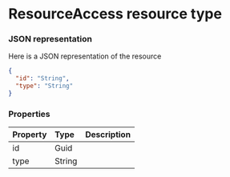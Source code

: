 # ResourceAccess resource type



### JSON representation

Here is a JSON representation of the resource

```json
{
  "id": "String",
  "type": "String"
}

```
### Properties
| Property	   | Type	|Description|
|:---------------|:--------|:----------|
|id|Guid||
|type|String||

<!-- uuid: e6b27dfb-eef7-4324-8c9e-11d38637b1c7
2015-10-09 18:21:34 UTC -->